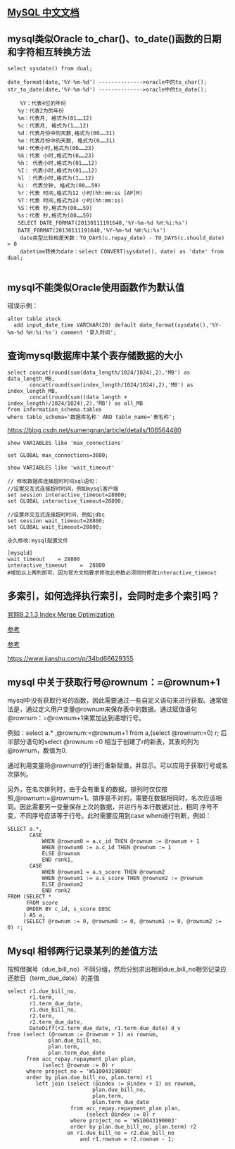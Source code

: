 
## [MySQL 中文文档](https://www.mysqlzh.com/)   


## mysql类似Oracle to_char()、to_date()函数的日期和字符相互转换方法
```
select sysdate() from dual;

date_format(date,'%Y-%m-%d') -------------->oracle中的to_char();
str_to_date(date,'%Y-%m-%d') -------------->oracle中的to_date();

    %Y：代表4位的年份
　　%y：代表2为的年份
　　%m：代表月, 格式为(01……12)
　　%c：代表月, 格式为(1……12)
　　%d：代表月份中的天数,格式为(00……31)
　　%e：代表月份中的天数, 格式为(0……31)
　　%H：代表小时,格式为(00……23)
　　%k：代表 小时,格式为(0……23)
　　%h： 代表小时,格式为(01……12)
　　%I： 代表小时,格式为(01……12)
　　%l ：代表小时,格式为(1……12)
　　%i： 代表分钟, 格式为(00……59)
　　%r：代表 时间,格式为12 小时(hh:mm:ss [AP]M)
　　%T：代表 时间,格式为24 小时(hh:mm:ss)
　　%S：代表 秒,格式为(00……59)
　　%s：代表 秒,格式为(00……59)
　　SELECT DATE_FORMAT(20130111191640,'%Y-%m-%d %H:%i:%s')
　　DATE_FORMAT(20130111191640,'%Y-%m-%d %H:%i:%s')
    date类型比较相差天数：TO_DAYS(c.repay_date) - TO_DAYS(c.should_date) > 0
    datetime转换为date：select CONVERT(sysdate(), date) as 'date' from dual;
  
  ```
  
  ## mysql不能类似Oracle使用函数作为默认值
  错误示例：
  ```
  alter table stock
    add input_date_time VARCHAR(20) default date_format(sysdate(),'%Y-%m-%d %H:%i:%s') comment '录入时间';
  ```

## 查询mysql数据库中某个表存储数据的大小

```
select concat(round(sum(data_length/1024/1024),2),'MB') as data_length_MB,
       concat(round(sum(index_length/1024/1024),2),'MB') as index_length_MB,
       concat(round(sum((data_length + index_length)/1024/1024),2),'MB') as all_MB
from information_schema.tables
where table_schema='数据库名称' AND table_name='表名称';
```


https://blog.csdn.net/sumengnan/article/details/106564480

```
show VARIABLES like 'max_connections'

set GLOBAL max_connections=3600;

show VARIABLES like 'wait_timeout'

// 修改数据库连接超时时间sql语句：
//设置交互式连接超时时间，例如mysql客户端
set session interactive_timeout=28800;
set GLOBAL interactive_timeout=28800;
 
//设置非交互式连接超时时间，例如jdbc
set session wait_timeout=28800;
set GLOBAL wait_timeout=28800;
 
永久修改:mysql配置文件

[mysqld]
wait_timeout    = 28800
interactive_timeout    =  28800
#增加以上两列即可，因为官方文档要求修改此参数必须同时修改interactive_timeout

```


## 多索引，如何选择执行索引，会同时走多个索引吗？

[官网8.2.1.3 Index Merge Optimization](https://dev.mysql.com/doc/refman/8.0/en/index-merge-optimization.html)

[参考](https://blog.csdn.net/molashaonian/article/details/107735359)

[参考](https://www.cnblogs.com/digdeep/p/4975977.html)

https://www.jianshu.com/p/34bd66629355



## mysql 中关于获取行号@rownum：=@rownum+1

mysql中没有获取行号的函数，因此需要通过一些自定义语句来进行获取。通常做法是，通过定义用户变量@rownum来保存表中的数据。通过赋值语句@rownum：=@rownum+1来累加达到递增行号。

例如：select a.* ,@rownum:=@rownum+1 from a,(select @rownum:=0) r; 后半部分语句的select @rownum:=0 相当于创建了r的新表，其表的列为@rownum，数值为0.

通过利用变量将@rownum的行进行重新赋值，并显示。可以应用于获取行号或名次排列。

另外，在名次排列时，由于会有重复的数据，排列时仅仅按照,@rownum:=@rownum+1。排序是不对的，需要在数据相同时，名次应该相同。因此需要另一变量保存上次的数据，并进行与本行数据对比，相同 序号不变，不同序号应该等于行号。此时需要应用到case when进行判断，例如：

```
SELECT a.*,
       CASE
           WHEN @rownum0 = a.c_id THEN @rownum := @rownum + 1
           WHEN @rownum0 := a.c_id THEN @rownum := 1
           ELSE @rownum
           END rank1,
       CASE
           WHEN @rownum1 = a.s_score THEN @rownum2
           WHEN @rownum1 := a.s_score THEN @rownum2 := @rownum
           ELSE @rownum2
           END rank2
FROM (SELECT *
      FROM score
      ORDER BY c_id, s_score DESC
     ) AS a,
     (SELECT @rownum := 0, @rownum0 := 0, @rownum1 := 0, @rownum2 := 0) r;
```


## Mysql 相邻两行记录某列的差值方法

按照借据号（due_bill_no）不同分组，然后分别求出相同due_bill_no相邻记录应还款日（term_due_date）的差值

```
select r1.due_bill_no,
       r1.term,
       r1.term_due_date,
       r1.due_bill_no,
       r2.term,
       r2.term_due_date,
       DateDiff(r2.term_due_date, r1.term_due_date) d_v
from (select (@rownum := @rownum + 1) as rownum,
             plan.due_bill_no,
             plan.term,
             plan.term_due_date
      from acc_repay.repayment_plan plan,
           (select @rownum := 0) r
      where project_no = 'WS10043190003'
      order by plan.due_bill_no, plan.term) r1
         left join (select (@index := @index + 1) as rownum,
                           plan.due_bill_no,
                           plan.term,
                           plan.term_due_date
                    from acc_repay.repayment_plan plan,
                         (select @index := 0) r
                    where project_no = 'WS10043190003'
                    order by plan.due_bill_no, plan.term) r2
                   on r1.due_bill_no = r2.due_bill_no
                       and r1.rownum = r2.rownum - 1;
```
